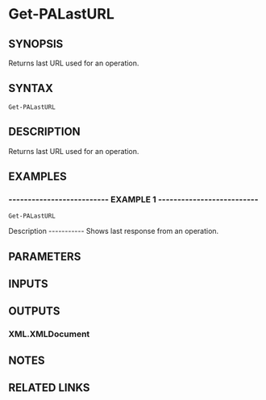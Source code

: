 ﻿---
external help file: pspaloalto-help.xml
Module Name: pspaloalto
online version: 
schema: 2.0.0
---

# Get-PALastURL

## SYNOPSIS
Returns last URL used for an operation.

## SYNTAX

```
Get-PALastURL
```

## DESCRIPTION
Returns last URL used for an operation.

## EXAMPLES

### -------------------------- EXAMPLE 1 --------------------------
```
Get-PALastURL
```

Description
      -----------
      Shows last response from an operation.

## PARAMETERS

## INPUTS

## OUTPUTS

### XML.XMLDocument

## NOTES

## RELATED LINKS

